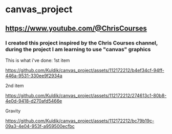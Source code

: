# canvas_project

## https://www.youtube.com/@ChrisCourses
### I created this project inspired by the Chris Courses channel, during the project I am learning to use "canvas" graphics

This is what i've done:
1st item

https://github.com/Kuldik/canvas_project/assets/112172212/b4ef34cf-94ff-446a-9531-330ee9f2934a

2nd item

https://github.com/Kuldik/canvas_project/assets/112172212/274613c1-80b8-4e0d-9418-d270afd5466e

Gravity

https://github.com/Kuldik/canvas_project/assets/112172212/bc79b19c-09a3-4e04-953f-a959500ecfbc

